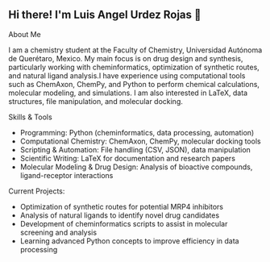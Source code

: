 ## Hi there! I'm Luis Angel Urdez Rojas 👋
About Me

I am a chemistry student at the Faculty of Chemistry, Universidad Autónoma de Querétaro, Mexico. My main focus is on drug design and synthesis, particularly working with cheminformatics, optimization of synthetic routes, and natural ligand analysis.I have experience using computational tools such as ChemAxon, ChemPy, and Python to perform chemical calculations, molecular modeling, and simulations. I am also interested in LaTeX, data structures, file manipulation, and molecular docking.

Skills & Tools
- Programming: Python (cheminformatics, data processing, automation)
- Computational Chemistry: ChemAxon, ChemPy, molecular docking tools
- Scripting & Automation: File handling (CSV, JSON), data manipulation
- Scientific Writing: LaTeX for documentation and research papers
- Molecular Modeling & Drug Design: Analysis of bioactive compounds, ligand-receptor interactions

Current Projects:
- Optimization of synthetic routes for potential MRP4 inhibitors
- Analysis of natural ligands to identify novel drug candidates
- Development of cheminformatics scripts to assist in molecular screening and analysis
- Learning advanced Python concepts to improve efficiency in data processing
